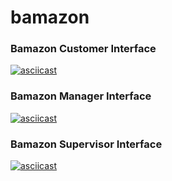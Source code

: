 # bamazon


### Bamazon Customer Interface

[![asciicast](https://asciinema.org/a/rnX5xkJkyZc1fQ5n4av55SRTX.svg)](https://asciinema.org/a/rnX5xkJkyZc1fQ5n4av55SRTX)

### Bamazon Manager Interface

[![asciicast](https://asciinema.org/a/D9CnZKVc4VGdXNRHJmPwqv2rt.svg)](https://asciinema.org/a/D9CnZKVc4VGdXNRHJmPwqv2rt)

### Bamazon Supervisor Interface

[![asciicast](https://asciinema.org/a/2DW5x0h05f6rcu22R0gPROuJW.svg)](https://asciinema.org/a/2DW5x0h05f6rcu22R0gPROuJW)

